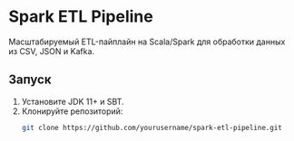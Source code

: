 # Spark ETL Pipeline

Масштабируемый ETL-пайплайн на Scala/Spark для обработки данных из CSV, JSON и Kafka.

## Запуск
1. Установите JDK 11+ и SBT.
2. Клонируйте репозиторий:
   ```bash
   git clone https://github.com/yourusername/spark-etl-pipeline.git
   